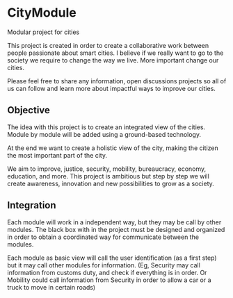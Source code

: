 # CityModule
Modular project for cities

This project is created in order to create a collaborative work between people passionate about smart cities. I believe if we really want to go to the society we require to change the way we live. More important change our cities. 

Please feel free to share any information, open discussions projects so all of us can follow and learn more about impactful ways to improve our cities. 

## Objective
The idea with this project is to create an integrated view of the cities. Module by module will be added using a ground-based technology.

At the end we want to create a holistic view of the city, making the citizen the most important part of the city.

We aim to improve, justice, security, mobility, bureaucracy, economy, education, and more. This project is ambitious but step by step we will create awareness, innovation and new possibilities to grow as a society.

## Integration
Each module will work in a independent way, but they may be call by other modules. The black box with in the project must be designed and organized in order to obtain a coordinated way for communicate between the modules. 

Each module as basic view will call the user identification (as a first step) but it may call other modules for information. (Eg, Security may call information from customs duty, and check if everything is in order. Or Mobility could call information from Security in order to allow a car or a truck to move in certain roads)


